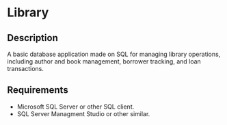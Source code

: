 # Library

## Description 
A basic database application made on SQL for managing library operations, including author and book management, borrower tracking, and loan transactions.

## Requirements
 - Microsoft SQL Server or other SQL client.
 - SQL Server Managment Studio or other similar.

 
